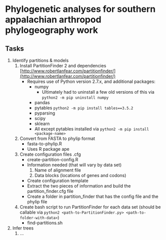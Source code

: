 # Phylogenetic analyses for southern appalachian arthropod phylogeography work

## Tasks
1. Identify partitions & models
    1. Install PartitionFinder 2 and dependencies [http://www.robertlanfear.com/partitionfinder/](http://www.robertlanfear.com/partitionfinder/)
        + Requires use of Python version 2.7.x, and additional packages:
            + numpy
                + Ultimately had to uninstall a few old versions of this via
                `python2 -m pip uninstall numpy`
            + pandas
            + pytables `python2 -m pip install tables==3.5.2`
            + pyparsing
            + scipy
            + sklearn
            + All except pytables installed via `python2 -m pip install <package-name>`
    2. Convert from FASTA to phylip format
        + fasta-to-phylip.R
        + Uses R package ape
    3. Create configuration files .cfg
        + create-partition-config.R
        + Information needed (that will vary by data set)
            1. Name of alignment file
            2. Data blocks (locations of genes and codons)
        + Create configuration template
        + Extract the two pieces of information and build the partition_finder.cfg file
        + Create a folder in partition_finder that has the config file and the phylip file
    4. Create bash script to run PartitionFinder for each data set (should be callable via `python2 <path-to-PartitionFinder.py> <path-to-folder-with-data>`)
        + find-partitions.sh
2. Infer trees
    1. ...